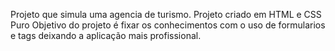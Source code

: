Projeto que simula uma agencia de turismo.
Projeto criado em HTML e CSS Puro
Objetivo do projeto é fixar os conhecimentos com o uso de formularios e tags deixando a aplicação mais profissional.
